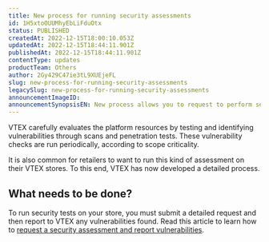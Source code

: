 ```yaml
---
title: New process for running security assessments
id: 1H5xtoOUUMhyEbLiFduOtx
status: PUBLISHED
createdAt: 2022-12-15T18:00:10.053Z
updatedAt: 2022-12-15T18:44:11.901Z
publishedAt: 2022-12-15T18:44:11.901Z
contentType: updates
productTeam: Others
author: 2Gy429C47ie3tL9XUEjeFL
slug: new-process-for-running-security-assessments
legacySlug: new-process-for-running-security-assessments
announcementImageID: 
announcementSynopsisEN: New process allows you to request to perform security assessment and submit a vulnerability report.
---
```


VTEX carefully evaluates the platform resources by testing and identifying vulnerabilities through scans and penetration tests. These vulnerability checks are run periodically, according to scope criticality.

It is also common for retailers to want to run this kind of assessment on their VTEX stores. To this end, VTEX has now developed a detailed process.

## What needs to be done?

To run security tests on your store, you must submit a detailed request and then report to VTEX any vulnerabilities found. Read this article to learn how to [request a security assessment and report vulnerabilities](https://help.vtex.com/en/tutorial/avaliacoes-de-seguranca-e-relatorios-de-vulnerabilidade--6jodF6s1I50Fg84ZwutOCb).

